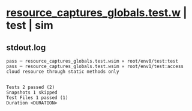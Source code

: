 # [resource_captures_globals.test.w](../../../../../examples/tests/valid/resource_captures_globals.test.w) | test | sim

## stdout.log
```log
pass ─ resource_captures_globals.test.wsim » root/env0/test:test                                             
pass ─ resource_captures_globals.test.wsim » root/env1/test:access cloud resource through static methods only
 
 
Tests 2 passed (2)
Snapshots 1 skipped
Test Files 1 passed (1)
Duration <DURATION>
```

